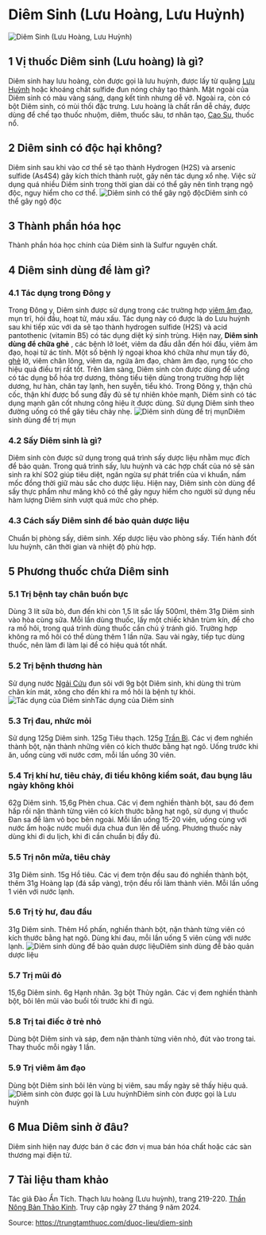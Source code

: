 # Diêm Sinh (Lưu Hoàng, Lưu Huỳnh)

![Diêm Sinh \(Lưu Hoàng, Lưu Huỳnh\)](https://trungtamthuoc.com/images/others/diem-sinh-6852.jpg)
##  1 Vị thuốc Diêm sinh (Lưu hoàng) là gì?
Diêm sinh hay lưu hoàng, còn được gọi là lưu huỳnh, được lấy từ quặng [Lưu Huỳnh](https://trungtamthuoc.com/hoat-chat/luu-huynh "Lưu Huỳnh") hoặc khoáng chất sulfide đun nóng chảy tạo thành.
Mặt ngoài của Diêm sinh có màu vàng sáng, dạng kết tinh nhưng dễ vỡ. Ngoài ra, còn có bột Diêm sinh, có mùi thối đặc trưng.
Lưu hoàng là chất rắn dễ cháy, được dùng để chế tạo thuốc nhuộm, diêm, thuốc sâu, tơ nhân tạo, [Cao Su](https://trungtamthuoc.com/hoat-chat/cao-su "Cao Su"), thuốc nổ.
##  2 Diêm sinh có độc hại không?
Diêm sinh sau khi vào cơ thể sẽ tạo thành Hydrogen (H2S) và arsenic sulfide (As4S4) gây kích thích thành ruột, gây nên tác dụng xổ nhẹ.
Việc sử dụng quá nhiều Diêm sinh trong thời gian dài có thể gây nên tình trạng ngộ độc, nguy hiểm cho cơ thể.
![Diêm sinh có thể gây ngộ độc](https://trungtamthuoc.com/images/item/diem-sinh-1.jpg)Diêm sinh có thể gây ngộ độc
##  3 Thành phần hóa học
Thành phần hóa học chính của Diêm sinh là Sulfur nguyên chất.
##  4 Diêm sinh dùng để làm gì?
### 4.1 Tác dụng trong Đông y
Trong Đông y, Diêm sinh được sử dụng trong các trường hợp [viêm âm đạo](https://trungtamthuoc.com/bai-viet/trieu-chung-va-nguyen-nhan-va-cach-phong-ngua-viem-am-dao "viêm âm đạo"), mụn trĩ, hói đầu, hoạt tử, máu xấu. Tác dụng này có được là do Lưu huỳnh sau khi tiếp xúc với da sẽ tạo thành hydrogen sulfide (H2S) và acid pantothenic (vitamin B5) có tác dụng diệt ký sinh trùng.
Hiện nay, **Diêm sinh dùng để chữa ghẻ** , các bệnh lở loét, viêm da đầu dẫn đến hói đầu, viêm âm đạo, hoại tử ác tính. Một số bệnh lý ngoại khoa khó chữa như mụn tấy đỏ, [ghẻ](https://trungtamthuoc.com/bai-viet/benh-ghe "ghẻ") lở, viêm chân lông, viêm da, ngứa âm đạo, chàm âm đạo, rụng tóc cho hiệu quả điều trị rất tốt.
Trên lâm sàng, Diêm sinh còn được dùng để uống có tác dụng bổ hỏa trợ dương, thông tiểu tiện dùng trong trường hợp liệt dương, hư hàn, chân tay lạnh, hen suyễn, tiểu khó.
Trong Đông y, thận chủ cốc, thận khí được bổ sung đầy đủ sẽ tự nhiên khỏe mạnh, Diêm sinh có tác dụng mạnh gân cốt nhưng công hiệu ít được dùng.
Sử dụng Diêm sinh theo đường uống có thể gây tiêu chảy nhẹ.
![Diêm sinh dùng để trị mụn](https://trungtamthuoc.com/images/item/diem-sinh-2.jpg)Diêm sinh dùng để trị mụn
### 4.2 Sấy Diêm sinh là gì?
Diêm sinh còn được sử dụng trong quá trình sấy dược liệu nhằm mục đích để bảo quản. Trong quá trình sấy, lưu huỳnh và các hợp chất của nó sẽ sản sinh ra khí SO2 giúp tiêu diệt, ngăn ngừa sự phát triển của vi khuẩn, nấm mốc đồng thời giữ màu sắc cho dược liệu.
Hiện nay, Diêm sinh còn dùng để sấy thực phẩm như măng khô có thể gây nguy hiểm cho người sử dụng nếu hàm lượng Diêm sinh vượt quá mức cho phép.
### 4.3 Cách sấy Diêm sinh để bảo quản dược liệu
Chuẩn bị phòng sấy, diêm sinh.
Xếp dược liệu vào phòng sấy.
Tiến hành đốt lưu huỳnh, căn thời gian và nhiệt độ phù hợp.
##  5 Phương thuốc chứa Diêm sinh
### 5.1 Trị bệnh tay chân buồn bực
Dùng 3 lít sữa bò, đun đến khi còn 1,5 lít sắc lấy 500ml, thêm 31g Diêm sinh vào hòa cùng sữa. Mỗi lần dùng thuốc, lấy một chiếc khăn trùm kín, để cho ra mồ hôi, trong quá trình dùng thuốc cần chú ý tránh gió. Trường hợp không ra mồ hôi có thể dùng thêm 1 lần nữa.
Sau vài ngày, tiếp tục dùng thuốc, nên làm đi làm lại để có hiệu quả tốt nhất.
### 5.2 Trị bệnh thương hàn
Sử dụng nước [Ngải Cứu](https://trungtamthuoc.com/hoat-chat/ngai-cuu "Ngải Cứu") đun sôi với 9g bột Diêm sinh, khi dùng thì trùm chăn kín mát, xông cho đến khi ra mồ hôi là bệnh tự khỏi.
![Tác dụng của Diêm sinh](https://trungtamthuoc.com/images/item/diem-sinh-3.jpg)Tác dụng của Diêm sinh
### 5.3 Trị đau, nhức mỏi
Sử dụng 125g Diêm sinh.
125g Tiêu thạch.
125g [Trần Bì](https://trungtamthuoc.com/hoat-chat/tran-bi "Trần Bì").
Các vị đem nghiền thành bột, nặn thành những viên có kích thước bằng hạt ngô.
Uống trước khi ăn, uống cùng với nước cơm, mỗi lần uống 30 viên.
### 5.4 Trị khí hư, tiêu chảy, đi tiểu không kiểm soát, đau bụng lâu ngày không khỏi
62g Diêm sinh.
15,6g Phèn chua.
Các vị đem nghiền thành bột, sau đó đem hấp rồi nặn thành từng viên có kích thước bằng hạt ngô, sử dụng vị thuốc Đan sa để làm vỏ bọc bên ngoài.
Mỗi lần uống 15-20 viên, uống cùng với nước ấm hoặc nước muối dưa chua đun lên để uống.
Phương thuốc này dùng khi đi du lịch, khi đi cần chuẩn bị đầy đủ.
### 5.5 Trị nôn mửa, tiêu chảy
31g Diêm sinh.
15g Hồ tiêu.
Các vị đem trộn đều sau đó nghiền thành bột, thêm 31g Hoàng lạp (đá sắp vàng), trộn đều rồi làm thành viên.
Mỗi lần uống 1 viên với nước lạnh.
### 5.6 Trị tỳ hư, đau đầu
31g Diêm sinh.
Thêm Hồ phấn, nghiền thành bột, nặn thành từng viên có kích thước bằng hạt ngô.
Dùng khi đau, mỗi lần uống 5 viên cùng với nước lạnh.
![Diêm sinh dùng để bảo quản dược liệu](https://trungtamthuoc.com/images/item/diem-sinh-4.jpg)Diêm sinh dùng để bảo quản dược liệu
### 5.7 Trị mũi đỏ
15,6g Diêm sinh.
6g Hạnh nhân.
3g bột Thủy ngân.
Các vị đem nghiền thành bột, bôi lên mũi vào buổi tối trước khi đi ngủ.
### 5.8 Trị tai điếc ở trẻ nhỏ
Dùng bột Diêm sinh và sáp, đem nặn thành từng viên nhỏ, đút vào trong tai.
Thay thuốc mỗi ngày 1 lần.
### 5.9 Trị viêm âm đạo
Dùng bột Diêm sinh bôi lên vùng bị viêm, sau mấy ngày sẽ thấy hiệu quả.
![Diêm sinh còn được gọi là Lưu huỳnh](https://trungtamthuoc.com/images/item/diem-sinh-0.jpg)Diêm sinh còn được gọi là Lưu huỳnh
##  6 Mua Diêm sinh ở đâu?
Diêm sinh hiện nay được bán ở các đơn vị mua bán hóa chất hoặc các sàn thương mại điện tử.
##  7 Tài liệu tham khảo
Tác giả Đào Ẩn Tích. Thạch lưu hoàng (Lưu huỳnh), trang 219-220. [Thần Nông Bản Thảo Kinh](https://trungtamthuoc.com/bai-viet/sach-than-nong-ban-thao-kinh "Thần Nông Bản Thảo Kinh"). Truy cập ngày 27 tháng 9 năm 2024.


Source: https://trungtamthuoc.com/duoc-lieu/diem-sinh